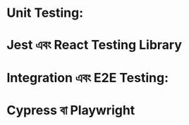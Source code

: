 # Unit Testing:
# Jest এবং React Testing Library
# Integration এবং E2E Testing:
# Cypress বা Playwright